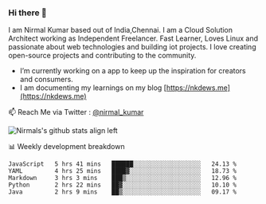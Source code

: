 ### Hi there 👋

 I am Nirmal Kumar based out of India,Chennai. I am a Cloud Solution Architect working as Independent Freelancer. Fast Learner, Loves Linux and passionate about web technologies and building iot projects. I love creating open-source projects and contributing to the community.

- I’m currently working on a app to keep up the inspiration for creators and consumers.
- I am documenting my learnings on my blog [https://nkdews.me](https://nkdews.me)

📫 Reach Me via  Twitter : [@nirmal_kumar](https://twitter.com/nirmal_kumar)

![Nirmals's github stats align left](https://github-readme-stats.vercel.app/api?username=nk-gears&show_icons=true)


📊 Weekly development breakdown

<!--START_SECTION:waka-->
```text
JavaScript   5 hrs 41 mins   ██████░░░░░░░░░░░░░░░░░░░   24.13 % 
YAML         4 hrs 25 mins   ████▓░░░░░░░░░░░░░░░░░░░░   18.73 % 
Markdown     3 hrs 3 mins    ███▒░░░░░░░░░░░░░░░░░░░░░   12.96 % 
Python       2 hrs 22 mins   ██▓░░░░░░░░░░░░░░░░░░░░░░   10.10 % 
Java         2 hrs 9 mins    ██▒░░░░░░░░░░░░░░░░░░░░░░   09.17 % 
```
<!--END_SECTION:waka-->


